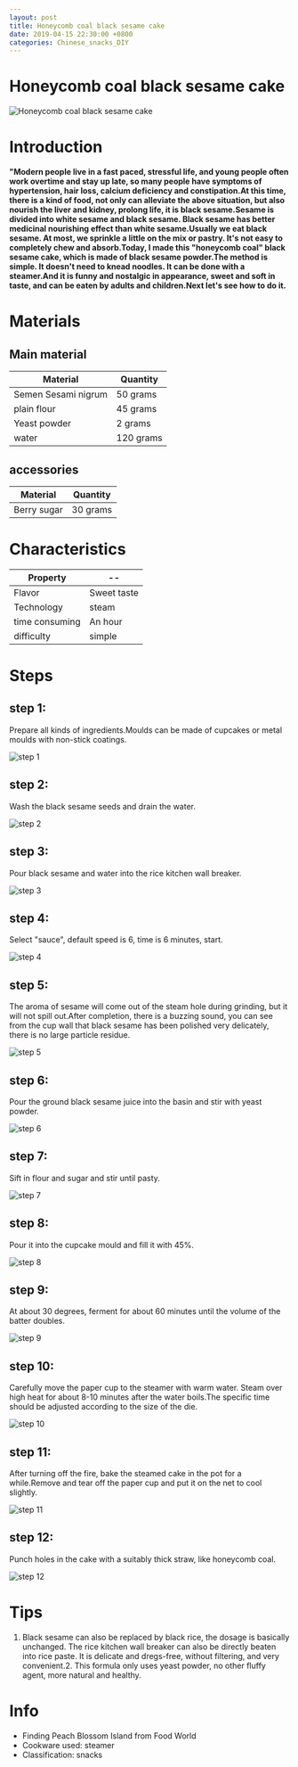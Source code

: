 ```yaml
---
layout: post
title: Honeycomb coal black sesame cake
date: 2019-04-15 22:30:00 +0800
categories: Chinese_snacks_DIY
---
```


# Honeycomb coal black sesame cake

![Honeycomb coal black sesame cake]({{site.baseurl}}/img/429041/429041.jpg)

# Introduction

**"Modern people live in a fast paced, stressful life, and young people often work overtime and stay up late, so many people have symptoms of hypertension, hair loss, calcium deficiency and constipation.At this time, there is a kind of food, not only can alleviate the above situation, but also nourish the liver and kidney, prolong life, it is black sesame.Sesame is divided into white sesame and black sesame. Black sesame has better medicinal nourishing effect than white sesame.Usually we eat black sesame. At most, we sprinkle a little on the mix or pastry. It's not easy to completely chew and absorb.Today, I made this "honeycomb coal" black sesame cake, which is made of black sesame powder.The method is simple. It doesn't need to knead noodles. It can be done with a steamer.And it is funny and nostalgic in appearance, sweet and soft in taste, and can be eaten by adults and children.Next let's see how to do it.**

# Materials


## Main material

Material|Quantity
--|--
Semen Sesami nigrum|50 grams
plain flour|45 grams
Yeast powder|2 grams
water|120 grams

## accessories

Material|Quantity
--|--
Berry sugar|30 grams

# Characteristics

Property|--
--|--
Flavor|Sweet taste
Technology|steam
time consuming|An hour
difficulty|simple

# Steps

## step 1:

Prepare all kinds of ingredients.Moulds can be made of cupcakes or metal moulds with non-stick coatings.

![step 1]({{site.baseurl}}/img/429041/1.jpg)

## step 2:

Wash the black sesame seeds and drain the water.

![step 2]({{site.baseurl}}/img/429041/2.jpg)

## step 3:

Pour black sesame and water into the rice kitchen wall breaker.

![step 3]({{site.baseurl}}/img/429041/3.jpg)

## step 4:

Select "sauce", default speed is 6, time is 6 minutes, start.

![step 4]({{site.baseurl}}/img/429041/4.jpg)

## step 5:

The aroma of sesame will come out of the steam hole during grinding, but it will not spill out.After completion, there is a buzzing sound, you can see from the cup wall that black sesame has been polished very delicately, there is no large particle residue.

![step 5]({{site.baseurl}}/img/429041/5.jpg)

## step 6:

Pour the ground black sesame juice into the basin and stir with yeast powder.

![step 6]({{site.baseurl}}/img/429041/6.jpg)

## step 7:

Sift in flour and sugar and stir until pasty.

![step 7]({{site.baseurl}}/img/429041/7.jpg)

## step 8:

Pour it into the cupcake mould and fill it with 45%.

![step 8]({{site.baseurl}}/img/429041/8.jpg)

## step 9:

At about 30 degrees, ferment for about 60 minutes until the volume of the batter doubles.

![step 9]({{site.baseurl}}/img/429041/9.jpg)

## step 10:

Carefully move the paper cup to the steamer with warm water. Steam over high heat for about 8-10 minutes after the water boils.The specific time should be adjusted according to the size of the die.

![step 10]({{site.baseurl}}/img/429041/10.jpg)

## step 11:

After turning off the fire, bake the steamed cake in the pot for a while.Remove and tear off the paper cup and put it on the net to cool slightly.

![step 11]({{site.baseurl}}/img/429041/11.jpg)

## step 12:

Punch holes in the cake with a suitably thick straw, like honeycomb coal.

![step 12]({{site.baseurl}}/img/429041/12.jpg)

# Tips

1. Black sesame can also be replaced by black rice, the dosage is basically unchanged. The rice kitchen wall breaker can also be directly beaten into rice paste. It is delicate and dregs-free, without filtering, and very convenient.2. This formula only uses yeast powder, no other fluffy agent, more natural and healthy.

# Info

- Finding Peach Blossom Island from Food World
- Cookware used: steamer
- Classification: snacks